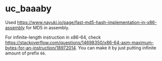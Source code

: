 # uc_baaaby

Used https://www.nayuki.io/page/fast-md5-hash-implementation-in-x86-assembly for MD5 in assembly.

For infinite-length instruction in x86-64, check https://stackoverflow.com/questions/14698350/x86-64-asm-maximum-bytes-for-an-instruction/18972014. You can make it by just putting infinite amount of prefix `66`.

